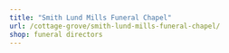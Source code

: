 ```yaml
---
title: "Smith Lund Mills Funeral Chapel"
url: /cottage-grove/smith-lund-mills-funeral-chapel/
shop: funeral directors
---
```

